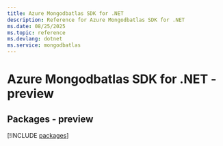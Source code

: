 ```yaml
---
title: Azure Mongodbatlas SDK for .NET
description: Reference for Azure Mongodbatlas SDK for .NET
ms.date: 08/25/2025
ms.topic: reference
ms.devlang: dotnet
ms.service: mongodbatlas
---
```

# Azure Mongodbatlas SDK for .NET - preview
## Packages - preview
[!INCLUDE [packages](mongodbatlas-index.md)]